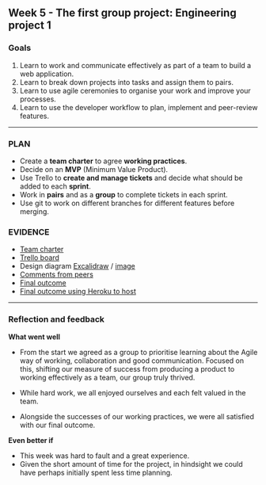 ## Week 5 - The first group project: Engineering project 1

### Goals

1. Learn to work and communicate effectively as part of a team to build a web application.
2. Learn to break down projects into tasks and assign them to pairs.
3. Learn to use agile ceremonies to organise your work and improve your processes.
4. Learn to use the developer workflow to plan, implement and peer-review features.

---

### **PLAN**

- Create a **team charter** to agree **working practices**.
- Decide on an **MVP** (Minimum Value Product).
- Use Trello to **create and manage tickets** and decide what should be added to each **sprint**.
- Work in **pairs** and as a **group** to complete tickets in each sprint.
- Use git to work on different branches for different features before merging.

### **EVIDENCE**

- [Team charter](https://github.com/AUTOMCAS/slothsbnb/blob/main/team_charter.md)
- [Trello board](https://github.com/AUTOMCAS/slothsbnb/blob/main/slothbnb_trello.png)
- Design diagram [Excalidraw](https://excalidraw.com/) / [image](https://github.com/AUTOMCAS/slothsbnb/blob/main/slothbnb_diagram.png)
- [Comments from peers](https://github.com/AUTOMCAS/learning_journey/tree/main/diagrams/images/presentation-quotes.png)
- [Final outcome](https://github.com/AUTOMCAS/slothsbnb)
- [Final outcome using Heroku to host](https://github.com/AUTOMCAS/slothsbnb-heroku)

---

### Reflection and feedback

**What went well**

- From the start we agreed as a group to prioritise learning about the Agile way of working, collaboration and good communication. Focused on this, shifting our measure of success from producing a product to working effectively as a team, our group truly thrived.

- While hard work, we all enjoyed ourselves and each felt valued in the team.

- Alongside the successes of our working practices, we were all satisfied with our final outcome.

**Even better if**

- This week was hard to fault and a great experience.
- Given the short amount of time for the project, in hindsight we could have perhaps initially spent less time planning.
